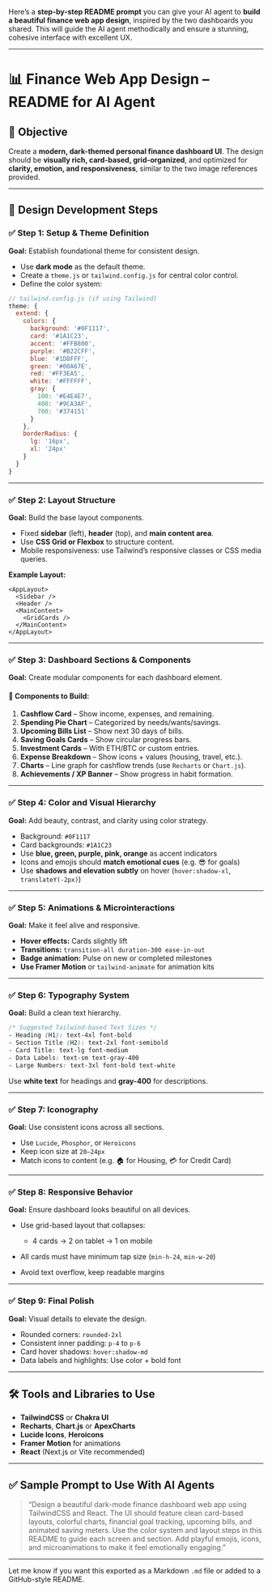 Here’s a **step-by-step README prompt** you can give your AI agent to **build a beautiful finance web app design**, inspired by the two dashboards you shared. This will guide the AI agent methodically and ensure a stunning, cohesive interface with excellent UX.

---

# 📊 Finance Web App Design – README for AI Agent

## 🧠 Objective

Create a **modern, dark-themed personal finance dashboard UI**. The design should be **visually rich, card-based, grid-organized**, and optimized for **clarity, emotion, and responsiveness**, similar to the two image references provided.

---

## 🔢 Design Development Steps

### ✅ Step 1: Setup & Theme Definition

**Goal:** Establish foundational theme for consistent design.

* Use **dark mode** as the default theme.
* Create a `theme.js` or `tailwind.config.js` for central color control.
* Define the color system:

```js
// tailwind.config.js (if using Tailwind)
theme: {
  extend: {
    colors: {
      background: '#0F1117',
      card: '#1A1C23',
      accent: '#FFB800',
      purple: '#B22CFF',
      blue: '#1D8FFF',
      green: '#00A67E',
      red: '#FF3EA5',
      white: '#FFFFFF',
      gray: {
        100: '#E4E4E7',
        400: '#9CA3AF',
        700: '#374151'
      }
    },
    borderRadius: {
      lg: '16px',
      xl: '24px'
    }
  }
}
```

---

### ✅ Step 2: Layout Structure

**Goal:** Build the base layout components.

* Fixed **sidebar** (left), **header** (top), and **main content area**.
* Use **CSS Grid or Flexbox** to structure content.
* Mobile responsiveness: use Tailwind’s responsive classes or CSS media queries.

**Example Layout:**

```tsx
<AppLayout>
  <Sidebar />
  <Header />
  <MainContent>
    <GridCards />
  </MainContent>
</AppLayout>
```

---

### ✅ Step 3: Dashboard Sections & Components

**Goal:** Create modular components for each dashboard element.

#### 🧩 Components to Build:

1. **Cashflow Card** – Show income, expenses, and remaining.
2. **Spending Pie Chart** – Categorized by needs/wants/savings.
3. **Upcoming Bills List** – Show next 30 days of bills.
4. **Saving Goals Cards** – Show circular progress bars.
5. **Investment Cards** – With ETH/BTC or custom entries.
6. **Expense Breakdown** – Show icons + values (housing, travel, etc.).
7. **Charts** – Line graph for cashflow trends (use `Recharts` or `Chart.js`).
8. **Achievements / XP Banner** – Show progress in habit formation.

---

### ✅ Step 4: Color and Visual Hierarchy

**Goal:** Add beauty, contrast, and clarity using color strategy.

* Background: `#0F1117`
* Card backgrounds: `#1A1C23`
* Use **blue, green, purple, pink, orange** as accent indicators
* Icons and emojis should **match emotional cues** (e.g. 😎 for goals)
* Use **shadows and elevation subtly** on hover (`hover:shadow-xl`, `translateY(-2px)`)

---

### ✅ Step 5: Animations & Microinteractions

**Goal:** Make it feel alive and responsive.

* **Hover effects:** Cards slightly lift
* **Transitions:** `transition-all duration-300 ease-in-out`
* **Badge animation:** Pulse on new or completed milestones
* **Use Framer Motion** or `tailwind-animate` for animation kits

---

### ✅ Step 6: Typography System

**Goal:** Build a clean text hierarchy.

```css
/* Suggested Tailwind-based Text Sizes */
- Heading (H1): text-4xl font-bold
- Section Title (H2): text-2xl font-semibold
- Card Title: text-lg font-medium
- Data Labels: text-sm text-gray-400
- Large Numbers: text-3xl font-bold text-white
```

Use **white text** for headings and **gray-400** for descriptions.

---

### ✅ Step 7: Iconography

**Goal:** Use consistent icons across all sections.

* Use `Lucide`, `Phosphor`, or `Heroicons`
* Keep icon size at `20–24px`
* Match icons to content (e.g. 🏠 for Housing, 💳 for Credit Card)

---

### ✅ Step 8: Responsive Behavior

**Goal:** Ensure dashboard looks beautiful on all devices.

* Use grid-based layout that collapses:

  * 4 cards → 2 on tablet → 1 on mobile
* All cards must have minimum tap size (`min-h-24`, `min-w-20`)
* Avoid text overflow, keep readable margins

---

### ✅ Step 9: Final Polish

**Goal:** Visual details to elevate the design.

* Rounded corners: `rounded-2xl`
* Consistent inner padding: `p-4` to `p-6`
* Card hover shadows: `hover:shadow-md`
* Data labels and highlights: Use color + bold font

---

## 🛠 Tools and Libraries to Use

* **TailwindCSS** or **Chakra UI**
* **Recharts**, **Chart.js** or **ApexCharts**
* **Lucide Icons**, **Heroicons**
* **Framer Motion** for animations
* **React** (Next.js or Vite recommended)

---

## ✅ Sample Prompt to Use With AI Agents

> “Design a beautiful dark-mode finance dashboard web app using TailwindCSS and React. The UI should feature clean card-based layouts, colorful charts, financial goal tracking, upcoming bills, and animated saving meters. Use the color system and layout steps in this README to guide each screen and section. Add playful emojis, icons, and microanimations to make it feel emotionally engaging.”

---

Let me know if you want this exported as a Markdown `.md` file or added to a GitHub-style README.
